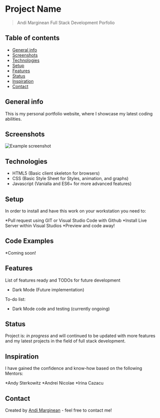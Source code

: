 # Project Name

> Andi Marginean Full Stack Development Porfolio

## Table of contents

- [General info](#general-info)
- [Screenshots](#screenshots)
- [Technologies](#technologies)
- [Setup](#setup)
- [Features](#features)
- [Status](#status)
- [Inspiration](#inspiration)
- [Contact](#contact)

## General info

This is my personal portfolio website, where I showcase my latest coding abilities.

## Screenshots

![Example screenshot](./img/screenshot.png)

## Technologies

- HTML5 (Basic client skeleton for browsers)
- CSS (Basic Style Sheet for Styles, animation, and graphs)
- Javascript (Vanialla and ES6+ for more advanced features)

## Setup

In order to install and have this work on your workstation you need to:

*Pull request using GIT or Visual Studio Code with Github
*Install Live Server within Visual Studios
\*Preview and code away!

## Code Examples

\*Coming soon!

## Features

List of features ready and TODOs for future development

- Dark Mode (Future implementation)

To-do list:

- Dark Mode code and testing (currently ongoing)

## Status

Project is: _in progress_ and will continued to be updated with more features and my latest projects in the field of full stack development.

## Inspiration

I have gained the confidence and know-how based on the following Mentors:

*Andy Sterkowitz
*Andrei Nicolae
\*Irina Cazacu

## Contact

Created by [Andi Marginean](https://www.andimarginean.com/) - feel free to contact me!

